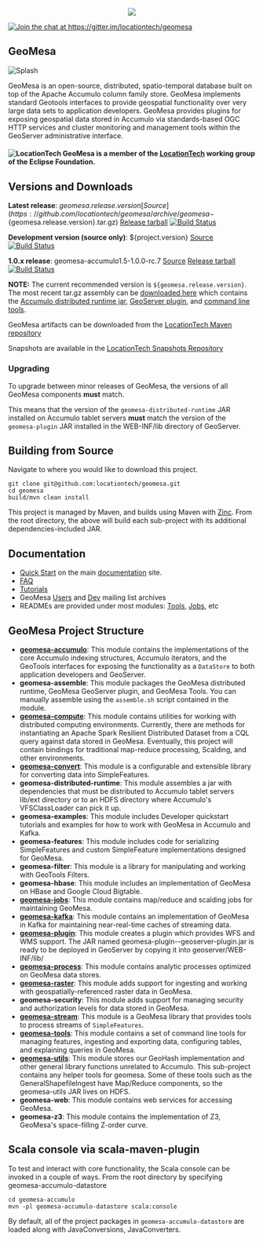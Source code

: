 <p align="center"><a href="http://geomesa.github.io"><img src="https://raw.githubusercontent.com/geomesa/geomesa.github.io/master/img/geomesa-2x.png"></img></a></p>

<a href="https://gitter.im/locationtech/geomesa?utm_source=badge&utm_medium=badge&utm_campaign=pr-badge&utm_content=badge" target="_blank"><img src="https://badges.gitter.im/Join%20Chat.svg" alt="Join the chat at https://gitter.im/locationtech/geomesa"></img></a>
## GeoMesa

![Splash](http://www.geomesa.org/img/geomesa-overview-848x250.png)

GeoMesa is an open-source, distributed, spatio-temporal database built on top of the Apache Accumulo column family store. GeoMesa implements standard Geotools interfaces to provide geospatial functionality over very large data sets to application developers.  GeoMesa provides plugins for exposing geospatial data stored in Accumulo via standards-based OGC HTTP services and cluster monitoring and management tools within the GeoServer administrative interface.  

#### ![LocationTech](https://pbs.twimg.com/profile_images/2552421256/hv2oas84tv7n3maianiq_normal.png) GeoMesa is a member of the [LocationTech](http://www.locationtech.org) working group of the Eclipse Foundation.

## Versions and Downloads

**Latest release**: ${geomesa.release.version} [Source](https://github.com/locationtech/geomesa/archive/geomesa-${geomesa.release.version}.tar.gz) [Release tarball](http://repo.locationtech.org/content/repositories/geomesa-releases/org/locationtech/geomesa/geomesa-assemble/${geomesa.release.version}/geomesa-assemble-${geomesa.release.version}-bin.tar.gz) [![Build Status](https://api.travis-ci.org/locationtech/geomesa.svg?branch=geomesa-${geomesa.release.version})](https://travis-ci.org/locationtech/geomesa)

**Development version (source only)**: ${project.version} [Source](https://github.com/locationtech/geomesa/archive/master.tar.gz) [![Build Status](https://api.travis-ci.org/locationtech/geomesa.svg?branch=master)](https://travis-ci.org/locationtech/geomesa)

**1.0.x release**: geomesa-accumulo1.5-1.0.0-rc.7 [Source](https://github.com/locationtech/geomesa/releases/tag/geomesa-accumulo1.5-1.0.0-rc.7) [Release tarball](https://repo.locationtech.org/content/repositories/geomesa-releases/org/locationtech/geomesa/geomesa-assemble-accumulo1.5/1.0.0-rc.7/geomesa-assemble-accumulo1.5-1.0.0-rc.7-bin.tar.gz) [![Build Status](https://travis-ci.org/locationtech/geomesa.svg?branch=accumulo1.5.x%2F1.x)](https://travis-ci.org/locationtech/geomesa)  

<b>NOTE:</b> The current recommended version is `${geomesa.release.version}`. The most recent tar.gz assembly can be 
[downloaded here](http://repo.locationtech.org/content/repositories/geomesa-releases/org/locationtech/geomesa/geomesa-assemble/${geomesa.release.version}/geomesa-assemble-${geomesa.release.version}-bin.tar.gz) which contains the [Accumulo distributed runtime jar](geomesa-distributed-runtime), [GeoServer plugin](geomesa-plugin), and [command line tools](geomesa-tools).

GeoMesa artifacts can be downloaded from the [LocationTech Maven repository](https://repo.locationtech.org/content/repositories/geomesa-releases/)

Snapshots are available in the [LocationTech Snapshots Repository](https://repo.locationtech.org/content/repositories/geomesa-snapshots/)

### Upgrading

To upgrade between minor releases of GeoMesa, the versions of all GeoMesa components **must** match. 

This means that the version of the `geomesa-distributed-runtime` JAR installed on Accumulo tablet servers **must** match the version of the `geomesa-plugin` JAR installed in the WEB-INF/lib directory of GeoServer.

## Building from Source

Navigate to where you would like to download this project.

    git clone git@github.com:locationtech/geomesa.git
    cd geomesa
    build/mvn clean install

This project is managed by Maven, and builds using Maven with [Zinc](https://github.com/typesafehub/zinc).
From the root directory, the above will build each sub-project with its additional dependencies-included JAR.

## Documentation

* [Quick Start](http://www.geomesa.org/geomesa-quickstart/) on the main [documentation](http://www.geomesa.org/) site.
* [FAQ](http://www.geomesa.org/faq/)
* [Tutorials](http://www.geomesa.org/tutorials/)
* GeoMesa [Users](https://locationtech.org/mhonarc/lists/geomesa-users/) and [Dev](https://locationtech.org/mhonarc/lists/geomesa-dev/) mailing list archives
* READMEs are provided under most modules: [Tools](geomesa-tools), [Jobs](geomesa-jobs), etc

## GeoMesa Project Structure

* [**geomesa-accumulo**](geomesa-accumulo/geomesa-accumulo-datastore): This module contains the implementations of the core Accumulo indexing structures, Accumulo iterators, and the GeoTools interfaces for exposing the functionality as a `DataStore` to both application developers and GeoServer.
* **geomesa-assemble**: This module packages the GeoMesa distributed runtime, GeoMesa GeoServer plugin, and GeoMesa Tools. You can manually assemble using the `assemble.sh` script contained in the module.
* [**geomesa-compute**](geomesa-compute): This module contains utilities for working with distributed computing environments.  Currently, there are methods for instantiating an Apache Spark Resilient Distributed Dataset from a CQL query against data stored in GeoMesa.  Eventually, this project will contain bindings for traditional map-reduce processing, Scalding, and other environments.
* [**geomesa-convert**](geomesa-convert): This module is a configurable and extensible library for converting data into SimpleFeatures.
* **geomesa-distributed-runtime**: This module assembles a jar with dependencies that must be distributed to Accumulo tablet servers lib/ext directory or to an HDFS directory where Accumulo's VFSClassLoader can pick it up.
* **geomesa-examples**: This module includes Developer quickstart tutorials and examples for how to work with GeoMesa in Accumulo and Kafka.
* **geomesa-features**: This module includes code for serializing SimpleFeatures and custom SimpleFeature implementations designed for GeoMesa.
* **geomesa-filter**: This module is a library for manipulating and working with GeoTools Filters.
* **geomesa-hbase**: This module includes an implementation of GeoMesa on HBase and Google Cloud Bigtable.
* [**geomesa-jobs**](geomesa-jobs): This module contains map/reduce and scalding jobs for maintaining GeoMesa.
* [**geomesa-kafka**](geomesa-kafa/geomesa-kafka-datastore): This module contains an implementation of GeoMesa in Kafka for maintaining near-real-time caches of streaming data.
* [**geomesa-plugin**](geomesa-plugin): This module creates a plugin which provides WFS and WMS support.  The JAR named geomesa-plugin-<Version>-geoserver-plugin.jar is ready to be deployed in GeoServer by copying it into geoserver/WEB-INF/lib/
* [**geomesa-process**](geomesa-process): This module contains analytic processes optimized on GeoMesa data stores.
* [**geomesa-raster**](geomesa-raster): This module adds support for ingesting and working with geospatially-referenced raster data in GeoMesa.
* **geomesa-security**: This module adds support for managing security and authorization levels for data stored in GeoMesa. 
* [**geomesa-stream**](geomesa-stream): This module is a GeoMesa library that provides tools to process streams of `SimpleFeatures`.
* [**geomesa-tools**](geomesa-tools): This module contains a set of command line tools for managing features, ingesting and exporting data, configuring tables, and explaining queries in GeoMesa.
* [**geomesa-utils**](geomesa-utils): This module stores our GeoHash implementation and other general library functions unrelated to Accumulo. This sub-project contains any helper tools for geomesa.  Some of these tools such as the GeneralShapefileIngest have Map/Reduce components, so the geomesa-utils JAR lives on HDFS.
* **geomesa-web**: This module contains web services for accessing GeoMesa.
* **geomesa-z3**: This module contains the implementation of Z3, GeoMesa's space-filling Z-order curve.

## Scala console via scala-maven-plugin

To test and interact with core functionality, the Scala console can be invoked in a couple of ways.  From the root directory by specifying geomesa-accumulo-datastore 

    cd geomesa-accumulo
    mvn -pl geomesa-accumulo-datastore scala:console

By default, all of the project packages in `geomesa-accumulo-datastore` are loaded along with JavaConversions, JavaConverters.
